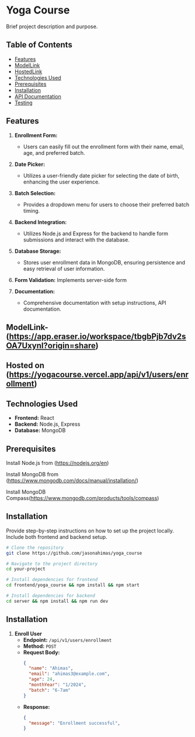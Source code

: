 # Yoga Course

Brief project description and purpose.

## Table of Contents

- [Features](#features)
- [ModelLink](#modelLink)
- [HostedLink](#hostedlink)
- [Technologies Used](#technologies-used)
- [Prerequisites](#prerequisites)
- [Installation](#installation)
- [API Documentation](#api-documentation)
- [Testing](#testing)


## Features
1. **Enrollment Form:**
   - Users can easily fill out the enrollment form with their name, email, age, and preferred batch.

2. **Date Picker:**
   - Utilizes a user-friendly date picker for selecting the date of birth, enhancing the user experience.

3. **Batch Selection:**
   - Provides a dropdown menu for users to choose their preferred batch timing.

4. **Backend Integration:**
   - Utilizes Node.js and Express for the backend to handle form submissions and interact with the database.

5. **Database Storage:**
   - Stores user enrollment data in MongoDB, ensuring persistence and easy retrieval of user information.

6. **Form Validation:**
     Implements server-side form 

7. **Documentation:**
    - Comprehensive documentation with setup instructions, API documentation.

## ModelLink-(https://app.eraser.io/workspace/tbgbPjb7dv2sOA7UxynI?origin=share)
   
## Hosted on (https://yogacourse.vercel.app/api/v1/users/enrollment)

## Technologies Used

- **Frontend:** React
- **Backend:** Node.js, Express
- **Database:** MongoDB

## Prerequisites

Install Node.js from (https://nodejs.org/en)

Install MongoDB from (https://www.mongodb.com/docs/manual/installation/)

Install MongoDB Compass(https://www.mongodb.com/products/tools/compass)

## Installation

Provide step-by-step instructions on how to set up the project locally. Include both frontend and backend setup.

```bash
# Clone the repository
git clone https://github.com/jasonahimas/yoga_course

# Navigate to the project directory
cd your-project

# Install dependencies for frontend
cd frontend/yoga_course && npm install && npm start

# Install dependencies for backend
cd server && npm install && npm run dev

```
## Installation
1. **Enroll User**
   - **Endpoint:** `/api/v1/users/enrollment`
   - **Method:** `POST`
   - **Request Body:**
     ```json
     {
       "name": "Ahimas",
       "email": "ahimas3@example.com",
       "age": 24,
       "monthYear": "1/2024",
       "batch": "6-7am"
     }
     ```
   - **Response:**
     ```json
     {
       "message": "Enrollment successful",
     }
     ```
